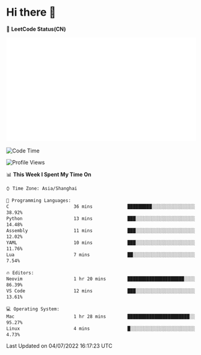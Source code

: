 # Hi there 👋

📝 **LeetCode Status(CN)**

![wsmbsbbz's LeetCode status](https://github.com/wsmbsbbz/wsmbsbbz/blob/main/status.svg)

<!--
**wsmbsbbz/wsmbsbbz** is a ✨ _special_ ✨ repository because its `README.md` (this file) appears on your GitHub profile.

Here are some ideas to get you started:

- 🔭 I’m currently working on ...
- 🌱 I’m currently learning ...
- 👯 I’m looking to collaborate on ...
- 🤔 I’m looking for help with ...
- 💬 Ask me about ...
- 📫 How to reach me: ...
- 😄 Pronouns: ...
- ⚡ Fun fact: ...
-->
<!--START_SECTION:waka-->
![Code Time](http://img.shields.io/badge/Code%20Time-0%20secs-blue)

![Profile Views](http://img.shields.io/badge/Profile%20Views-0-blue)

📊 **This Week I Spent My Time On** 

```text
⌚︎ Time Zone: Asia/Shanghai

💬 Programming Languages: 
C                        36 mins             █████████░░░░░░░░░░░░░░░░   38.92% 
Python                   13 mins             ███░░░░░░░░░░░░░░░░░░░░░░   14.48% 
Assembly                 11 mins             ███░░░░░░░░░░░░░░░░░░░░░░   12.02% 
YAML                     10 mins             ███░░░░░░░░░░░░░░░░░░░░░░   11.76% 
Lua                      7 mins              ██░░░░░░░░░░░░░░░░░░░░░░░   7.54%

🔥 Editors: 
Neovim                   1 hr 20 mins        █████████████████████░░░░   86.39% 
VS Code                  12 mins             ███░░░░░░░░░░░░░░░░░░░░░░   13.61%

💻 Operating System: 
Mac                      1 hr 28 mins        ███████████████████████░░   95.27% 
Linux                    4 mins              █░░░░░░░░░░░░░░░░░░░░░░░░   4.73%

```


 Last Updated on 04/07/2022 16:17:23 UTC
<!--END_SECTION:waka-->
